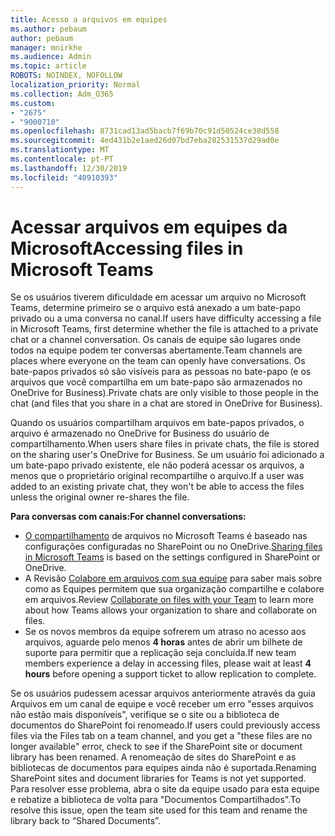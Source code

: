 ```yaml
---
title: Acesso a arquivos em equipes
ms.author: pebaum
author: pebaum
manager: mnirkhe
ms.audience: Admin
ms.topic: article
ROBOTS: NOINDEX, NOFOLLOW
localization_priority: Normal
ms.collection: Adm_O365
ms.custom:
- "2675"
- "9000710"
ms.openlocfilehash: 8731cad13ad5bacb7f69b70c91d50524ce38d558
ms.sourcegitcommit: 4ed431b2e1aed26d07bd7eba282531537d29ad0e
ms.translationtype: MT
ms.contentlocale: pt-PT
ms.lasthandoff: 12/30/2019
ms.locfileid: "40910393"
---
```

# <a name="accessing-files-in-microsoft-teams"></a><span data-ttu-id="3bda8-102">Acessar arquivos em equipes da Microsoft</span><span class="sxs-lookup"><span data-stu-id="3bda8-102">Accessing files in Microsoft Teams</span></span>

<span data-ttu-id="3bda8-103">Se os usuários tiverem dificuldade em acessar um arquivo no Microsoft Teams, determine primeiro se o arquivo está anexado a um bate-papo privado ou a uma conversa no canal.</span><span class="sxs-lookup"><span data-stu-id="3bda8-103">If users have difficulty accessing a file in Microsoft Teams, first determine whether the file is attached to a private chat or a channel conversation.</span></span> <span data-ttu-id="3bda8-104">Os canais de equipe são lugares onde todos na equipe podem ter conversas abertamente.</span><span class="sxs-lookup"><span data-stu-id="3bda8-104">Team channels are places where everyone on the team can openly have conversations.</span></span> <span data-ttu-id="3bda8-105">Os bate-papos privados só são visíveis para as pessoas no bate-papo (e os arquivos que você compartilha em um bate-papo são armazenados no OneDrive for Business).</span><span class="sxs-lookup"><span data-stu-id="3bda8-105">Private chats are only visible to those people in the chat (and files that you share in a chat are stored in OneDrive for Business).</span></span>

<span data-ttu-id="3bda8-106">Quando os usuários compartilham arquivos em bate-papos privados, o arquivo é armazenado no OneDrive for Business do usuário de compartilhamento.</span><span class="sxs-lookup"><span data-stu-id="3bda8-106">When users share files in private chats, the file is stored on the sharing user's OneDrive for Business.</span></span> <span data-ttu-id="3bda8-107">Se um usuário foi adicionado a um bate-papo privado existente, ele não poderá acessar os arquivos, a menos que o proprietário original recompartilhe o arquivo.</span><span class="sxs-lookup"><span data-stu-id="3bda8-107">If a user was added to an existing private chat, they won't be able to access the files unless the original owner re-shares the file.</span></span>    

<span data-ttu-id="3bda8-108">**Para conversas com canais:**</span><span class="sxs-lookup"><span data-stu-id="3bda8-108">**For channel conversations:**</span></span>

- <span data-ttu-id="3bda8-109">[O compartilhamento](https://docs.microsoft.com/MicrosoftTeams/sharing-files-in-teams) de arquivos no Microsoft Teams é baseado nas configurações configuradas no SharePoint ou no OneDrive.</span><span class="sxs-lookup"><span data-stu-id="3bda8-109">[Sharing files in Microsoft Teams](https://docs.microsoft.com/MicrosoftTeams/sharing-files-in-teams) is based on the settings configured in SharePoint or OneDrive.</span></span> 
- <span data-ttu-id="3bda8-110">A Revisão [Colabore em arquivos com sua equipe](https://support.office.com/article/Collaborate-on-files-with-your-Team-9b200289-dbac-4823-85bd-628a5c7bb0ae) para saber mais sobre como as Equipes permitem que sua organização compartilhe e colabore em arquivos.</span><span class="sxs-lookup"><span data-stu-id="3bda8-110">Review [Collaborate on files with your Team](https://support.office.com/article/Collaborate-on-files-with-your-Team-9b200289-dbac-4823-85bd-628a5c7bb0ae) to learn more about how Teams allows your organization to share and collaborate on files.</span></span> 
- <span data-ttu-id="3bda8-111">Se os novos membros da equipe sofrerem um atraso no acesso aos arquivos, aguarde pelo menos **4 horas** antes de abrir um bilhete de suporte para permitir que a replicação seja concluída.</span><span class="sxs-lookup"><span data-stu-id="3bda8-111">If new team members experience a delay in accessing files, please wait at least **4 hours** before opening a support ticket to allow replication to complete.</span></span> 

<span data-ttu-id="3bda8-112">Se os usuários pudessem acessar arquivos anteriormente através da guia Arquivos em um canal de equipe e você receber um erro "esses arquivos não estão mais disponíveis", verifique se o site ou a biblioteca de documentos do SharePoint foi renomeado.</span><span class="sxs-lookup"><span data-stu-id="3bda8-112">If users could previously access files via the Files tab on a team channel, and you get a "these files are no longer available" error, check to see if the SharePoint site or document library has been renamed.</span></span> <span data-ttu-id="3bda8-113">A renomeação de sites do SharePoint e as bibliotecas de documentos para equipes ainda não é suportada.</span><span class="sxs-lookup"><span data-stu-id="3bda8-113">Renaming SharePoint sites and document libraries for Teams is not yet supported.</span></span> <span data-ttu-id="3bda8-114">Para resolver esse problema, abra o site da equipe usado para esta equipe e rebatize a biblioteca de volta para "Documentos Compartilhados".</span><span class="sxs-lookup"><span data-stu-id="3bda8-114">To resolve this issue, open the team site used for this team and rename the library back to “Shared Documents”.</span></span>